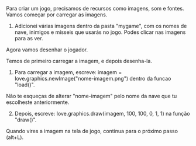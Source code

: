 
Para criar um jogo, precisamos de recursos como imagens, som e fontes.
Vamos começar por carregar as imagens.

1. Adicionei várias imagens dentro da pasta "mygame", com os nomes de nave, inimigos e mísseis que usarás no jogo.
Podes clicar nas imagens para as ver.


Agora vamos desenhar o jogador.

Temos de primeiro carregar a imagem, e depois desenha-la.

1. Para carregar a imagem, escreve:
   imagem = love.graphics.newImage("nome-imagem.png")
   dentro da funcao "load()".

Não te esqueças de alterar "nome-imagem" pelo nome da nave que tu escolheste anteriormente.

2. Depois, escreve:
   love.graphics.draw(imagem, 100, 100, 0, 1, 1)
   na função "draw()".

Quando vires a imagem na tela de jogo, continua para o próximo passo (alt+L).

